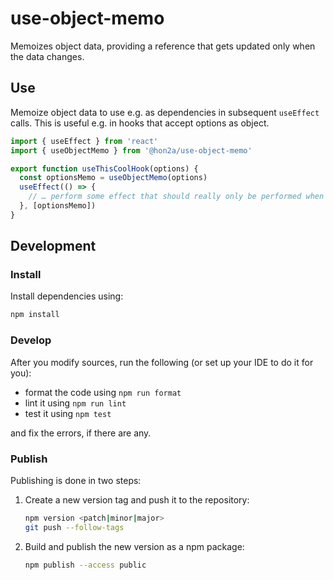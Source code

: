 # use-object-memo

Memoizes object data, providing a reference that gets updated only when the data changes.

## Use

Memoize object data to use e.g. as dependencies in subsequent `useEffect` calls.
This is useful e.g. in hooks that accept options as object.

```javascript
import { useEffect } from 'react'
import { useObjectMemo } from '@hon2a/use-object-memo'

export function useThisCoolHook(options) {
  const optionsMemo = useObjectMemo(options)
  useEffect(() => {
    // … perform some effect that should really only be performed when the options change
  }, [optionsMemo])
} 
```

## Development

### Install

Install dependencies using:

```sh
npm install
```

### Develop

After you modify sources, run the following (or set up your IDE to do it for you):

- format the code using `npm run format`
- lint it using `npm run lint`
- test it using `npm test`

and fix the errors, if there are any.

### Publish

Publishing is done in two steps:

1. Create a new version tag and push it to the repository:
    ```sh
    npm version <patch|minor|major>
    git push --follow-tags
    ```
1. Build and publish the new version as a npm package:
    ```sh
    npm publish --access public
    ``` 
